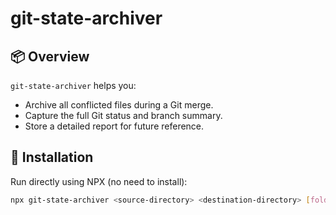 # git-state-archiver

## 📦 Overview
`git-state-archiver` helps you:
- Archive all conflicted files during a Git merge.
- Capture the full Git status and branch summary.
- Store a detailed report for future reference.

## 🚀 Installation
Run directly using NPX (no need to install):
```bash
npx git-state-archiver <source-directory> <destination-directory> [folder-name]
